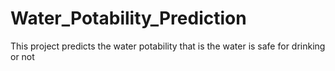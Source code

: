 # Water_Potability_Prediction
This project predicts the water potability that is the water is safe for drinking or not 
